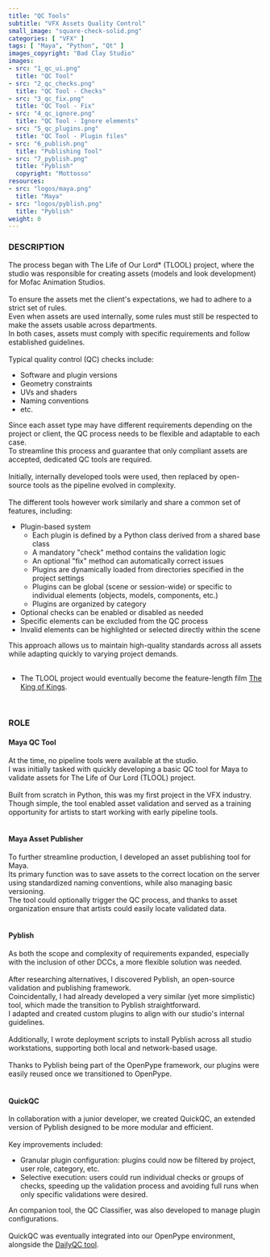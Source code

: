 ```yaml
---
title: "QC Tools"
subtitle: "VFX Assets Quality Control"
small_image: "square-check-solid.png"
categories: [ "VFX" ]
tags: [ "Maya", "Python", "Qt" ]
images_copyright: "Bad Clay Studio"
images:
- src: "1_qc_ui.png"
  title: "QC Tool"
- src: "2_qc_checks.png"
  title: "QC Tool - Checks"
- src: "3_qc_fix.png"
  title: "QC Tool - Fix"
- src: "4_qc_ignore.png"
  title: "QC Tool - Ignore elements"
- src: "5_qc_plugins.png"
  title: "QC Tool - Plugin files"
- src: "6_publish.png"
  title: "Publishing Tool"
- src: "7_pyblish.png"
  title: "Pyblish"
  copyright: "Mottosso"
resources:
- src: "logos/maya.png"
  title: "Maya"
- src: "logos/pyblish.png"
  title: "Pyblish"
weight: 0
---
```


<h3>DESCRIPTION</h3>
The process began with The Life of Our Lord* (TLOOL) project, where the studio was responsible for creating assets (models and look development) for Mofac Animation Studios.<br>
<br>
To ensure the assets met the client's expectations, we had to adhere to a strict set of rules.<br>
Even when assets are used internally, some rules must still be respected to make the assets usable across departments.<br>
In both cases, assets must comply with specific requirements and follow established guidelines.<br>
<br>
Typical quality control (QC) checks include:
<ul>
<li>Software and plugin versions</li>
<li>Geometry constraints</li>
<li>UVs and shaders</li>
<li>Naming conventions</li>
<li>etc.</li>
</ul>

Since each asset type may have different requirements depending on the project or client, the QC process needs to be flexible and adaptable to each case.<br>
To streamline this process and guarantee that only compliant assets are accepted, dedicated QC tools are required.<br>
<br>
Initially, internally developed tools were used, then replaced by open-source tools as the pipeline evolved in complexity.<br>
<br>
The different tools however work similarly and share a common set of features, including:
<ul>
<li>Plugin-based system
    <ul>
    <li>Each plugin is defined by a Python class derived from a shared base class</li>
    <li>A mandatory "check" method contains the validation logic</li>
    <li>An optional "fix" method can automatically correct issues</li>
    <li>Plugins are dynamically loaded from directories specified in the project settings</li>
    <li>Plugins can be global (scene or session-wide) or specific to individual elements (objects, models, components, etc.)</li>
    <li>Plugins are organized by category</li>
    </ul>
<li>Optional checks can be enabled or disabled as needed</li>
<li>Specific elements can be excluded from the QC process</li>
<li>Invalid elements can be highlighted or selected directly within the scene</li>
</ul>

This approach allows us to maintain high-quality standards across all assets while adapting quickly to varying project demands.<br>
<br>
* The TLOOL project would eventually become the feature-length film <a href="https://www.imdb.com/title/tt7967302" target="_blank">The King of Kings</a>.<br>
<br>

<h3>ROLE</h3>

<h4>Maya QC Tool</h4>
At the time, no pipeline tools were available at the studio.<br>
I was initially tasked with quickly developing a basic QC tool for Maya to validate assets for The Life of Our Lord (TLOOL) project.<br>
<br>
Built from scratch in Python, this was my first project in the VFX industry.<br>
Though simple, the tool enabled asset validation and served as a training opportunity for artists to start working with early pipeline tools.<br>
<br>

<h4>Maya Asset Publisher</h4>
To further streamline production, I developed an asset publishing tool for Maya.<br>
Its primary function was to save assets to the correct location on the server using standardized naming conventions, while also managing basic versioning.<br>
The tool could optionally trigger the QC process, and thanks to asset organization ensure that artists could easily locate validated data.<br>
<br>

<h4>Pyblish</h4>
As both the scope and complexity of requirements expanded, especially with the inclusion of other DCCs, a more flexible solution was needed.<br>
<br>
After researching alternatives, I discovered Pyblish, an open-source validation and publishing framework.<br>
Coincidentally, I had already developed a very similar (yet more simplistic) tool, which made the transition to Pyblish straightforward.<br>
I adapted and created custom plugins to align with our studio's internal guidelines.<br>
<br>
Additionally, I wrote deployment scripts to install Pyblish across all studio workstations, supporting both local and network-based usage.<br>
<br>
Thanks to Pyblish being part of the OpenPype framework, our plugins were easily reused once we transitioned to OpenPype.<br>
<br>

<h4>QuickQC</h4>
In collaboration with a junior developer, we created QuickQC, an extended version of Pyblish designed to be more modular and efficient.<br>
<br>
Key improvements included:
<ul>
<li>Granular plugin configuration: plugins could now be filtered by project, user role, category, etc.</li>
<li>Selective execution: users could run individual checks or groups of checks, speeding up the validation process and avoiding full runs when only specific validations were desired.</li>
</ul>

An companion tool, the QC Classifier, was also developed to manage plugin configurations.<br>
<br>
QuickQC was eventually integrated into our OpenPype environment, alongside the <a href="pro/badclay/openpype">DailyQC tool</a>.
<br>

